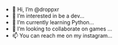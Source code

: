 - 👋 Hi, I’m @droppxr
- 👀 I’m interested in be a dev...
- 🌱 I’m currently learning Python...
- 💞️ I’m looking to collaborate on games ...
- 📫 You can reach me on my instagram...

<!---
droppxr/droppxr is a ✨ special ✨ repository because its `README.md` (this file) appears on your GitHub profile.
You can click the Preview link to take a look at your changes.
--->
